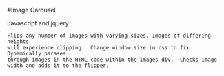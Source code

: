 #Image Carousel

Javascript and jquery

	Flips any number of images with varying sizes. Images of differing heights 
	will experience clipping.  Change window size in css to fix.  Dynamically parases 
	through images in the HTML code within the images div.  Checks image 
	width and adds it to the flipper.
